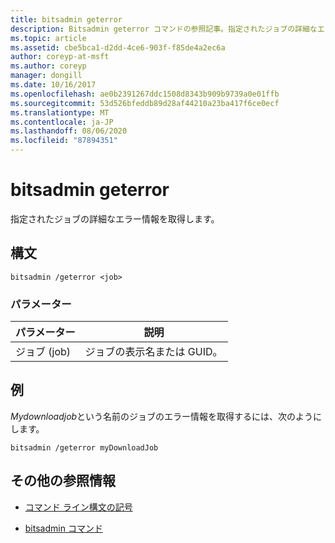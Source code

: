 ```yaml
---
title: bitsadmin geterror
description: Bitsadmin geterror コマンドの参照記事。指定されたジョブの詳細なエラー情報を取得します。
ms.topic: article
ms.assetid: cbe5bca1-d2dd-4ce6-903f-f85de4a2ec6a
author: coreyp-at-msft
ms.author: coreyp
manager: dongill
ms.date: 10/16/2017
ms.openlocfilehash: ae0b2391267ddc1508d8343b909b9739a0e01ffb
ms.sourcegitcommit: 53d526bfeddb89d28af44210a23ba417f6ce0ecf
ms.translationtype: MT
ms.contentlocale: ja-JP
ms.lasthandoff: 08/06/2020
ms.locfileid: "87894351"
---
```

# <a name="bitsadmin-geterror"></a>bitsadmin geterror

指定されたジョブの詳細なエラー情報を取得します。

## <a name="syntax"></a>構文

```
bitsadmin /geterror <job>
```

### <a name="parameters"></a>パラメーター

| パラメーター | 説明 |
| -------------- | -------------- |
| ジョブ (job) | ジョブの表示名または GUID。 |

## <a name="examples"></a>例

*Mydownloadjob*という名前のジョブのエラー情報を取得するには、次のようにします。

```
bitsadmin /geterror myDownloadJob
```

## <a name="additional-references"></a>その他の参照情報

- [コマンド ライン構文の記号](command-line-syntax-key.md)

- [bitsadmin コマンド](bitsadmin.md)

